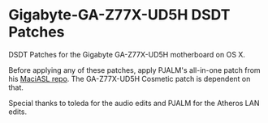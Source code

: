 # Gigabyte-GA-Z77X-UD5H DSDT Patches
DSDT Patches for the Gigabyte GA-Z77X-UD5H motherboard on OS X.

Before applying any of these patches, apply PJALM's all-in-one patch from his [MaciASL repo](http://maciasl.sourceforge.net/pjalm/gigabyte/). The GA-Z77X-UD5H Cosmetic patch is dependent on that.

Special thanks to toleda for the audio edits and PJALM for the Atheros LAN edits.
